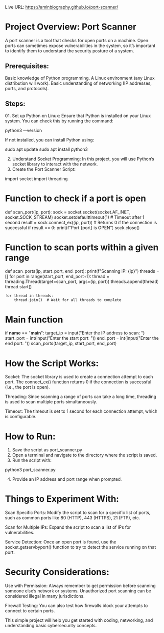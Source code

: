 Live URL:   https://aminbiography.github.io/port-scanner/


<h1>Project Overview: Port Scanner</h1>
A port scanner is a tool that checks for open ports on a machine. Open ports can sometimes expose vulnerabilities in the system, so it’s important to identify them to understand the security posture of a system.

<h2>Prerequisites:</h2>
Basic knowledge of Python programming.
A Linux environment (any Linux distribution will work).
Basic understanding of networking (IP addresses, ports, and protocols).

<h2>Steps:</h2>
01. Set up Python on Linux: Ensure that Python is installed on your Linux system. You can check this by running the command:

python3 --version

If not installed, you can install Python using:

sudo apt update
sudo apt install python3


02. Understand Socket Programming: In this project, you will use Python’s socket library to interact with the network.
3. Create the Port Scanner Script:  

import socket
import threading

# Function to check if a port is open
def scan_port(ip, port):
    sock = socket.socket(socket.AF_INET, socket.SOCK_STREAM)
    socket.setdefaulttimeout(1)  # Timeout after 1 second
    result = sock.connect_ex((ip, port))  # Returns 0 if the connection is successful
    if result == 0:
        print(f"Port {port} is OPEN")
    sock.close()

# Function to scan ports within a given range
def scan_ports(ip, start_port, end_port):
    print(f"Scanning IP: {ip}")
    threads = []
    for port in range(start_port, end_port+1):
        thread = threading.Thread(target=scan_port, args=(ip, port))
        threads.append(thread)
        thread.start()
    
    for thread in threads:
        thread.join()  # Wait for all threads to complete

# Main function
if __name__ == "__main__":
    target_ip = input("Enter the IP address to scan: ")
    start_port = int(input("Enter the start port: "))
    end_port = int(input("Enter the end port: "))
    scan_ports(target_ip, start_port, end_port)


<h1>How the Script Works:</h1>

Socket: The socket library is used to create a connection attempt to each port. The connect_ex() function returns 0 if the connection is successful (i.e., the port is open).

Threading: Since scanning a range of ports can take a long time, threading is used to scan multiple ports simultaneously.

Timeout: The timeout is set to 1 second for each connection attempt, which is configurable.

<h1>How to Run:</h1>

01. Save the script as port_scanner.py
2. Open a terminal and navigate to the directory where the script is saved.
3. Run the script with:

python3 port_scanner.py

04. Provide an IP address and port range when prompted.

<h1>Things to Experiment With:</h1>

Scan Specific Ports: Modify the script to scan for a specific list of ports, such as common ports like 80 (HTTP), 443 (HTTPS), 21 (FTP), etc.

Scan for Multiple IPs: Expand the script to scan a list of IPs for vulnerabilities.

Service Detection: Once an open port is found, use the socket.getservbyport() function to try to detect the service running on that port.

<h1>Security Considerations:</h1>

Use with Permission: Always remember to get permission before scanning someone else’s network or systems. Unauthorized port scanning can be considered illegal in many jurisdictions.

Firewall Testing: You can also test how firewalls block your attempts to connect to certain ports.

<p>This simple project will help you get started with coding, networking, and understanding basic cybersecurity concepts.</p>

